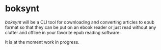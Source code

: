 # boksynt

_boksynt_ will be a CLI tool for downloading and converting articles to
epub format so that they can be put on an ebook reader or just read
without any clutter and offline in your favorite epub reading software.

It is at the moment work in progress.
